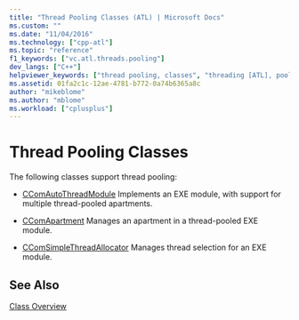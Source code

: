 ```yaml
---
title: "Thread Pooling Classes (ATL) | Microsoft Docs"
ms.custom: ""
ms.date: "11/04/2016"
ms.technology: ["cpp-atl"]
ms.topic: "reference"
f1_keywords: ["vc.atl.threads.pooling"]
dev_langs: ["C++"]
helpviewer_keywords: ["thread pooling, classes", "threading [ATL], pooling", "pooling worker threads"]
ms.assetid: 01fa2c1c-12ae-4781-b772-0a74b6365a8c
author: "mikeblome"
ms.author: "mblome"
ms.workload: ["cplusplus"]
---
```

# Thread Pooling Classes

The following classes support thread pooling:

- [CComAutoThreadModule](../atl/reference/ccomautothreadmodule-class.md) Implements an EXE module, with support for multiple thread-pooled apartments.

- [CComApartment](../atl/reference/ccomapartment-class.md) Manages an apartment in a thread-pooled EXE module.

- [CComSimpleThreadAllocator](../atl/reference/ccomsimplethreadallocator-class.md) Manages thread selection for an EXE module.

## See Also

[Class Overview](../atl/atl-class-overview.md)

